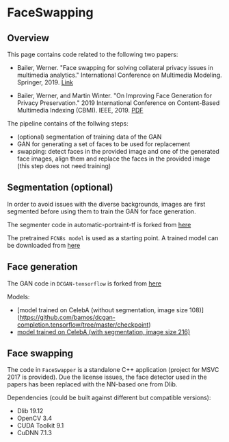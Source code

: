 # FaceSwapping

## Overview

This page contains code related to the following two papers:

- Bailer, Werner. "Face swapping for solving collateral privacy issues in multimedia analytics." International Conference on Multimedia Modeling. Springer, 2019. [Link](https://link.springer.com/chapter/10.1007/978-3-030-05710-7_14)

- Bailer, Werner, and Martin Winter. "On Improving Face Generation for Privacy Preservation." 2019 International Conference on Content-Based Multimedia Indexing (CBMI). IEEE, 2019. [PDF](https://www.projectmarconi.eu/s/facegen.pdf)

The pipeline contains of the follwing steps:

- (optional) segmentation of training data of the GAN
- GAN for generating a set of faces to be used for replacement
- swapping: detect faces in the provided image and one of the generated face images, align them and replace the faces in the provided image (this step does not need training)

## Segmentation (optional)

In order to avoid issues with the diverse backgrounds, images are first segmented before using them to train the GAN for face generation.

The segmenter code in automatic-portraint-tf is forked from [here](https://github.com/Corea/automatic-portrait-tf)

The pretrained `FCN8s model` is used as a starting point. A trained model can be downloaded from [here](https://faceswapping.s3-eu-west-1.amazonaws.com/automatic-portrait-tf-master/model/model.zip)

## Face generation

The GAN code in `DCGAN-tensorflow` is forked from [here](https://github.com/carpedm20/DCGAN-tensorflow)

Models:
- [model trained on CelebA (without segmentation, image size 108)] (https://github.com/bamos/dcgan-completion.tensorflow/tree/master/checkpoint)
- [model trained on CelebA (with segmentation, image size 216)](https://faceswapping.s3-eu-west-1.amazonaws.com/DCGAN-tensorflow/checkpoint/celebAseg_64_216_216.zip)

## Face swapping

The code in `FaceSwapper` is a standalone C++ application (project for MSVC 2017 is provided). Due the license issues, the face detector used in the papers has been replaced with the NN-based one from Dlib.

Dependencies (could be built against different but compatible versions):
- Dlib 19.12
- OpenCV 3.4
- CUDA Toolkit 9.1
- CuDNN 7.1.3

